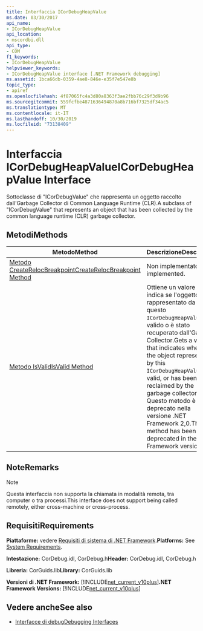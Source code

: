 ```yaml
---
title: Interfaccia ICorDebugHeapValue
ms.date: 03/30/2017
api_name:
- ICorDebugHeapValue
api_location:
- mscordbi.dll
api_type:
- COM
f1_keywords:
- ICorDebugHeapValue
helpviewer_keywords:
- ICorDebugHeapValue interface [.NET Framework debugging]
ms.assetid: 1bca66db-0359-4ae8-846e-e35f7e547e8b
topic_type:
- apiref
ms.openlocfilehash: 4f87065fc4a3d80a8363f3ae2fbb76c29f3d9b96
ms.sourcegitcommit: 559fcfbe4871636494870a8b716bf7325df34ac5
ms.translationtype: MT
ms.contentlocale: it-IT
ms.lasthandoff: 10/30/2019
ms.locfileid: "73138409"
---
```

# <a name="icordebugheapvalue-interface"></a><span data-ttu-id="c2cb3-102">Interfaccia ICorDebugHeapValue</span><span class="sxs-lookup"><span data-stu-id="c2cb3-102">ICorDebugHeapValue Interface</span></span>

<span data-ttu-id="c2cb3-103">Sottoclasse di "ICorDebugValue" che rappresenta un oggetto raccolto dall'Garbage Collector di Common Language Runtime (CLR).</span><span class="sxs-lookup"><span data-stu-id="c2cb3-103">A subclass of "ICorDebugValue" that represents an object that has been collected by the common language runtime (CLR) garbage collector.</span></span>  
  
## <a name="methods"></a><span data-ttu-id="c2cb3-104">Metodi</span><span class="sxs-lookup"><span data-stu-id="c2cb3-104">Methods</span></span>  
  
|<span data-ttu-id="c2cb3-105">Metodo</span><span class="sxs-lookup"><span data-stu-id="c2cb3-105">Method</span></span>|<span data-ttu-id="c2cb3-106">Descrizione</span><span class="sxs-lookup"><span data-stu-id="c2cb3-106">Description</span></span>|  
|------------|-----------------|  
|[<span data-ttu-id="c2cb3-107">Metodo CreateRelocBreakpoint</span><span class="sxs-lookup"><span data-stu-id="c2cb3-107">CreateRelocBreakpoint Method</span></span>](../../../../docs/framework/unmanaged-api/debugging/icordebugheapvalue-createrelocbreakpoint-method.md)|<span data-ttu-id="c2cb3-108">Non implementato.</span><span class="sxs-lookup"><span data-stu-id="c2cb3-108">Not implemented.</span></span>|  
|[<span data-ttu-id="c2cb3-109">Metodo IsValid</span><span class="sxs-lookup"><span data-stu-id="c2cb3-109">IsValid Method</span></span>](../../../../docs/framework/unmanaged-api/debugging/icordebugheapvalue-isvalid-method.md)|<span data-ttu-id="c2cb3-110">Ottiene un valore che indica se l'oggetto rappresentato da questo `ICorDebugHeapValue` è valido o è stato recuperato dall'Garbage Collector.</span><span class="sxs-lookup"><span data-stu-id="c2cb3-110">Gets a value that indicates whether the object represented by this `ICorDebugHeapValue` is valid, or has been reclaimed by the garbage collector.</span></span> <span data-ttu-id="c2cb3-111">Questo metodo è stato deprecato nella versione .NET Framework 2,0.</span><span class="sxs-lookup"><span data-stu-id="c2cb3-111">This method has been deprecated in the .NET Framework version 2.0.</span></span>|  
  
## <a name="remarks"></a><span data-ttu-id="c2cb3-112">Note</span><span class="sxs-lookup"><span data-stu-id="c2cb3-112">Remarks</span></span>  
  
> [!NOTE]
> <span data-ttu-id="c2cb3-113">Questa interfaccia non supporta la chiamata in modalità remota, tra computer o tra processi.</span><span class="sxs-lookup"><span data-stu-id="c2cb3-113">This interface does not support being called remotely, either cross-machine or cross-process.</span></span>  
  
## <a name="requirements"></a><span data-ttu-id="c2cb3-114">Requisiti</span><span class="sxs-lookup"><span data-stu-id="c2cb3-114">Requirements</span></span>  
 <span data-ttu-id="c2cb3-115">**Piattaforme:** vedere [Requisiti di sistema di .NET Framework](../../../../docs/framework/get-started/system-requirements.md).</span><span class="sxs-lookup"><span data-stu-id="c2cb3-115">**Platforms:** See [System Requirements](../../../../docs/framework/get-started/system-requirements.md).</span></span>  
  
 <span data-ttu-id="c2cb3-116">**Intestazione:** CorDebug.idl, CorDebug.h</span><span class="sxs-lookup"><span data-stu-id="c2cb3-116">**Header:** CorDebug.idl, CorDebug.h</span></span>  
  
 <span data-ttu-id="c2cb3-117">**Libreria:** CorGuids.lib</span><span class="sxs-lookup"><span data-stu-id="c2cb3-117">**Library:** CorGuids.lib</span></span>  
  
 <span data-ttu-id="c2cb3-118">**Versioni di .NET Framework:** [!INCLUDE[net_current_v10plus](../../../../includes/net-current-v10plus-md.md)]</span><span class="sxs-lookup"><span data-stu-id="c2cb3-118">**.NET Framework Versions:** [!INCLUDE[net_current_v10plus](../../../../includes/net-current-v10plus-md.md)]</span></span>  
  
## <a name="see-also"></a><span data-ttu-id="c2cb3-119">Vedere anche</span><span class="sxs-lookup"><span data-stu-id="c2cb3-119">See also</span></span>

- [<span data-ttu-id="c2cb3-120">Interfacce di debug</span><span class="sxs-lookup"><span data-stu-id="c2cb3-120">Debugging Interfaces</span></span>](../../../../docs/framework/unmanaged-api/debugging/debugging-interfaces.md)
